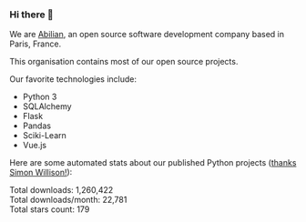 ### Hi there 👋

We are [Abilian](https://abilian.com/), an open source software development company based in Paris, France.

This organisation contains most of our open source projects.

Our favorite technologies include:

- Python 3
- SQLAlchemy
- Flask
- Pandas
- Sciki-Learn
- Vue.js

Here are some automated stats about our published Python projects
([thanks Simon Willison!][sw-post]):

<!--marker-->
Total downloads: 1,260,422<br>
Total downloads/month: 22,781<br>
Total stars count: 179
<!--end-->

[sw-post]: https://simonwillison.net/2020/Jul/10/self-updating-profile-readme/